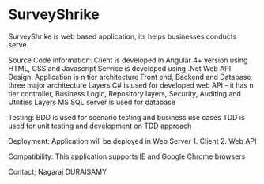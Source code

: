# SurveyShrike
SurveyShrike is web based application, its helps businesses conducts serve.

Source Code information:
      Client is developed in Angular 4+ version using HTML, CSS and Javascript
      Service is developed using .Net Web API
Design:
	Application is n tier architecture Front end, Backend and Database three major architecture Layers
	C# is used for developed web API - it has n tier controller, Business Logic, Repository layers, Security, Auditing and Utilities Layers
	MS SQL server is used for database
	
Testing:
    BDD is used for scenario testing and business use cases
	TDD is used for unit testing and development on TDD approach
	
Deployment:
	Application will be deployed in Web Server
	  1. Client
	  2. Web API

Compatibility:
	This application supports IE and Google Chrome browsers
	
Contact;
	Nagaraj DURAISAMY



